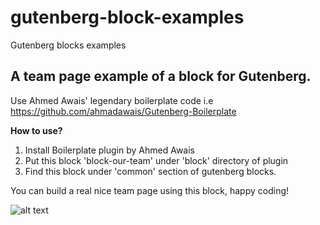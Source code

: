 # gutenberg-block-examples
Gutenberg blocks examples

A team page example of a block for Gutenberg.
------------------------------------
Use Ahmed Awais' legendary boilerplate code i.e 
https://github.com/ahmadawais/Gutenberg-Boilerplate

**How to use?**

 

 1. Install Boilerplate plugin by Ahmed Awais
 2. Put this block 'block-our-team' under 'block' directory of plugin
 3. Find this block under 'common' section of gutenberg blocks.


You can build a real nice team page using this block, happy coding!

![alt text](https://raw.githubusercontent.com/HasnainAshfaq/gutenberg-block-examples/blob/master/block-our-team/picture.png)
